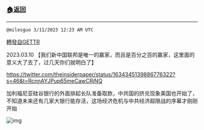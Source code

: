 ###  [:house:返回](README.md)
---


`@milesguo 3/11/2023 12:23 AM UTC`

[轉發自GETTR](https://gettr.com/post/p2b2q7c2f89)

2023.03.10 
【我们新中国联邦是唯一的赢家，而且是百分之百的赢家，这里面的意义大了去了，过几天你们就明白了】




https://twitter.com/theinsiderpaper/status/1634345139886776322?s=46&t=RcnnAYJPup65meCawCRjNQ

加利福尼亚硅谷银行的外面排起长队准备取款，中共国的挤兑现象美国也开始了，不知道未来还有几家大银行能存活，这场经济危机与中共经济超限战的序幕才刚刚开始

![img](https://media.gettr.com/group6/getter/2023/03/11/00/5c609363-4648-4417-0eb8-8e6a220c65be/cda3dbd251f2df69980e65ad2c242d9a.jpg)
